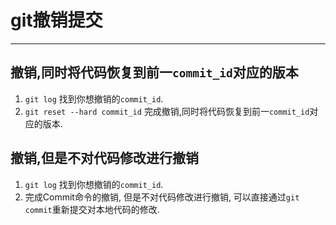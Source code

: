# git撤销提交

---

## 撤销,同时将代码恢复到前一`commit_id`对应的版本

1. `git log` 找到你想撤销的`commit_id`.
2. `git reset --hard commit_id`  完成撤销,同时将代码恢复到前一`commit_id`对应的版本.

## 撤销,但是不对代码修改进行撤销

1. `git log` 找到你想撤销的`commit_id`.
2. 完成Commit命令的撤销, 但是不对代码修改进行撤销, 可以直接通过`git commit`重新提交对本地代码的修改.